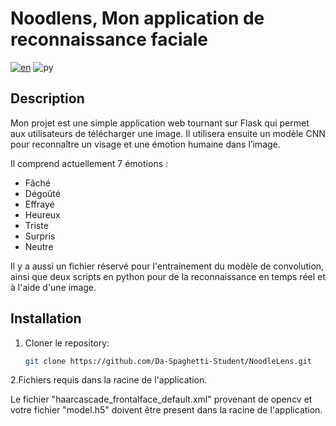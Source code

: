 # Noodlens, Mon application de reconnaissance faciale

[![en](https://img.shields.io/badge/lang-en-red.svg)](https://github.com/Da-Spaghetti-Student/NoodleLens/blob/main/README.md)
![py](https://img.shields.io/badge/python-3.11.2-3C79AB)

## Description
Mon projet est une simple application web tournant sur Flask qui permet aux utilisateurs de télécharger une image. Il utilisera ensuite un modèle CNN pour reconnaître un visage et une émotion humaine dans l’image. 

Il comprend actuellement 7 émotions :
- Fâché
- Dégoûté
- Effrayé
- Heureux
- Triste
- Surpris
- Neutre

Il y a aussi un fichier réservé pour l'entrainement du modèle de convolution, ainsi que deux scripts en python pour de la reconnaissance en temps réel et à l'aide d'une image. 

## Installation
1. Cloner le repository:
   ```bash
   git clone https://github.com/Da-Spaghetti-Student/NoodleLens.git
   
2.Fichiers requis dans la racine de l'application.

Le fichier "haarcascade_frontalface_default.xml" provenant de opencv et votre fichier "model.h5" doivent être present dans la racine de l'application.
